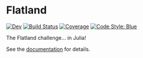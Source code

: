 # Flatland

[![Dev](https://img.shields.io/badge/docs-dev-blue.svg)](https://gdalle.github.io/Flatland.jl/dev)
[![Build Status](https://github.com/gdalle/Flatland.jl/actions/workflows/CI.yml/badge.svg?branch=main)](https://github.com/gdalle/Flatland.jl/actions/workflows/CI.yml?query=branch%3Amain)
[![Coverage](https://codecov.io/gh/gdalle/Flatland.jl/branch/main/graph/badge.svg)](https://codecov.io/gh/gdalle/Flatland.jl)
[![Code Style: Blue](https://img.shields.io/badge/code%20style-blue-4495d1.svg)](https://github.com/invenia/BlueStyle)

 The Flatland challenge... in Julia!

 See the [documentation](https://gdalle.github.io/Flatland.jl/dev) for details.
 